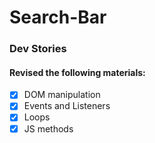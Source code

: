 # Search-Bar

### Dev Stories
#### Revised the following materials:
- [x] DOM manipulation
- [x] Events and Listeners
- [x] Loops
- [x] JS methods
